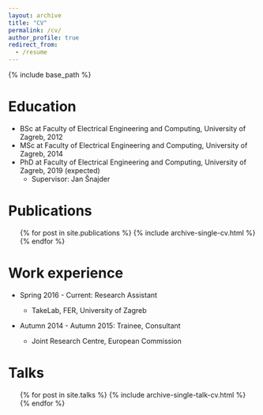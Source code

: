 ```yaml
---
layout: archive
title: "CV"
permalink: /cv/
author_profile: true
redirect_from:
  - /resume
---
```


{% include base_path %}

Education
======
* BSc at Faculty of Electrical Engineering and Computing, University of Zagreb, 2012
* MSc at Faculty of Electrical Engineering and Computing, University of Zagreb, 2014
* PhD at Faculty of Electrical Engineering and Computing, University of Zagreb, 2019 (expected)
  * Supervisor: Jan Šnajder

Publications
======
  <ul>{% for post in site.publications %}
    {% include archive-single-cv.html %}
  {% endfor %}</ul>


Work experience
======
* Spring 2016 - Current: Research Assistant
  * TakeLab, FER, University of Zagreb

* Autumn 2014 - Autumn 2015: Trainee, Consultant
  * Joint Research Centre, European Commission

Talks
======
  <ul>{% for post in site.talks %}
    {% include archive-single-talk-cv.html %}
  {% endfor %}</ul>
  